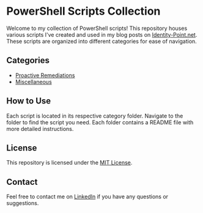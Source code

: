 # PowerShell Scripts Collection

Welcome to my collection of PowerShell scripts! This repository houses various scripts I've created and used in my blog posts on [Identity-Point.net](https://identity-point.net/). These scripts are organized into different categories for ease of navigation.

## Categories

- [Proactive Remediations](./ProactiveRemediations)
- [Miscellaneous](./Miscellaneous)

## How to Use

Each script is located in its respective category folder. Navigate to the folder to find the script you need. Each folder contains a README file with more detailed instructions.

## License

This repository is licensed under the [MIT License](./LICENSE).

## Contact

Feel free to contact me on [LinkedIn](https://www.linkedin.com/in/damianayres/) if you have any questions or suggestions.
